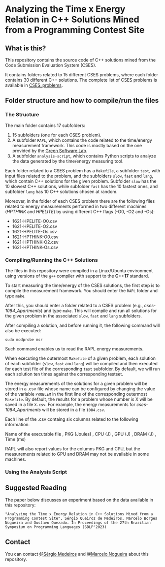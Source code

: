 # Analyzing the Time x Energy Relation in C++ Solutions Mined from a Programming Contest Site

## What is this?

This repository contains the source code of C++ solutions mined from the Code Submission Evaluation System (CSES).

It contains folders related to 15 different CSES problems, where each folder contains 30 different C++ solutions. The complete list of CSES problems is available in [CSES_problems](/CSES_problems.md).

## Folder structure and how to compile/run the files


### The Structure

The main folder contains 17 subfolders: 
1. 15 subfolders (one for each CSES problem).
2. A subfolder `RAPL`, which contains the code related to the time/energy measurement framework.
This code is mostly based on the one provided by the [Green Software Lab](https://github.com/greensoftwarelab/Energy-Languages).
3. A subfolder `analysis-script`, which contains Python scripts to analyze the data generated by the time/energy measuring tool. 

Each folder related to a CSES problem has a `Makefile`, a subfolder `test`, with input files related to the problem, and the subfolders `slow`, `fast` and `lang`, which contain C++ solutions for the given problem.
Subfolder `slow` has the 10 slowest C++ solutions, while subfolder `fast` has the 10 fastest ones,
and subfolder `lang` has 10 C++ solutions chosen at random.

Moreover, in the folder of each CSES problem there are the following files related to energy measurements
performed in two different machines (*HPTHINK* and *HPELITE*) by using different C++ flags (-O0, -O2 and -Os):
- 1621-HPELITE-O0.csv
- 1621-HPELITE-O2.csv
- 1621-HPELITE-Os.csv
- 1621-HPTHINK-O0.csv
- 1621-HPTHINK-O2.csv
- 1621-HPTHINK-Os.csv


### Compiling/Running the C++ Solutions

The files in this repository were compiled in a Linux/Ubuntu environment
using versions of the `g++` compiler with support to the **C++17** standard.

To start measuring the time/energy of the CSES solutions, the first step is to compile the measurement framework.
You should enter the `RAPL` folder and type `make`.

After this, you should enter a folder related to a CSES problem (e.g., *cses-1084_Apartments*) and type `make`.
This will compile and run all solutions for the given problem in the associated `slow`, `fast` and `lang` subfolders.

After compiling a solution, and before running it, the following command will also be executed:
```
sudo modprobe msr
```

Such command enables us to read the RAPL energy measurements.

When executing the outermost `Makefile` of a given problem, each solution of each subfolder
(`slow`, `fast` and `lang`) will be compiled and then executed for each test file of the
corresponding `test` subfolder. By default, we will run each solution ten times against
the corresponding testset.

The energy measurements of the solutions for a given problem will be stored in a .csv file
whose name can be configured by changing the value of the variable `PROBLEM` in the
first line of the corresponding outermost `Makefile`. By default, the results for a problem whose
number is X will be saved in a file `X.csv`. For example, the energy measurements for
*cses-1084_Apartments* will be stored in a file `1084.csv`.

Each line of the .csv containg six columns related to the following information:

Name of the executable file , PKG (Joules) , CPU (J) , GPU (J) , DRAM (J) , Time (ms)

RAPL will also report values for the columns PKG and CPU, but the measurements related
to GPU and DRAM may not be available in some machines.




### Using the Analysis Script




## Suggested Reading 

The paper below discusses an experiment based on the data available in this repository:

    "Analyzing the Time x Energy Relation in C++ Solutions Mined from a Programming Contest Site", Sérgio Queiroz de Medeiros, Marcelo Borges Nogueira and Gustavo Quezado. In Proceedings of the 27th Brazilian Symposium on Programming Languages (SBLP'2023)


## Contact

You can contact [@Sérgio Medeiros](http://github.com/sqmedeiros)
and [@Marcelo Nogueira](https://github.com/borgesnogueira) about this repository.


